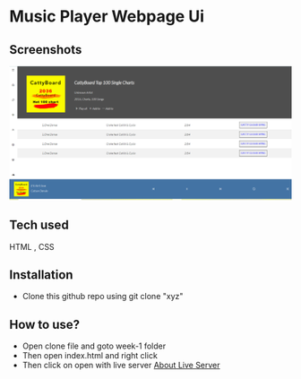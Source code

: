 # Music Player Webpage Ui

## Screenshots
![image](../MusicUi/utils/Screenshot.png)
## Tech used

 HTML , CSS

## Installation

* Clone this github repo using git clone "xyz"

## How to use?

* Open clone file and goto week-1 folder 
* Then open index.html and right click 
* Then click on open with live server 
[About Live Server](https://marketplace.visualstudio.com/items?itemName=ritwickdey.LiveServer)